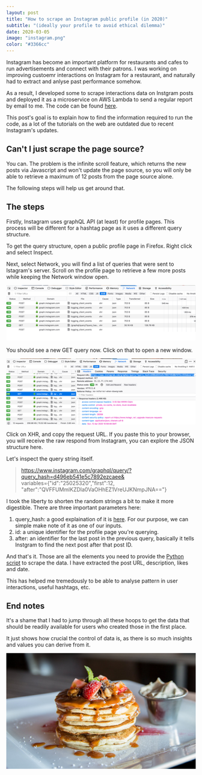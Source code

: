 ```yaml
---
layout: post
title: "How to scrape an Instagram public profile (in 2020)"
subtitle: "(ideally your profile to avoid ethical dilemma)"
date: 2020-03-05
image: "instagram.png"
color: "#3366cc"
---
```

Instagram has become an important platform for restaurants and cafes to run advertisements and connect with their patrons. I was working on improving custoemr interactions on Instagram for a restaurant, and naturally had to extract and anlyse past performance somehow.

As a result, I developed some to scrape interactions data on Instgram posts and deployed it as a microservice on AWS Lambda to send a regular report by email to me. The code can be found [here](https://github.com/tri47/instaScraper).

This post's goal is to explain how to find the information required to run the code, as a lot of the tutorials on the web are outdated due to recent Instagram's updates.

## Can't I just scrape the page source?
You can. The problem is the infinite scroll feature, which returns the new posts via Javascript and won't update the page source, so you will only be able to retrieve a maximum of 12 posts from the page source alone. 

The following steps will help us get around that.

## The steps 
Firstly, Instagram uses graphQL API (at least) for profile pages. This process will be different for a hashtag page as it uses a different query structure.

To get the query structure, open a public profile page in Firefox. Right click and select Inspect.

Next, select Network, you will find a list of queries that were sent to Istagram's server. Scroll on the profile page to retrieve a few more posts while keeping the Network window open.

![screenshot](/assets/images/scrape1.png)

You should see a new GET query now. Click on that to open a new window. 

![screenshot](/assets/images/scrape2.png)

Click on XHR, and copy the request URL. If you paste this to your browser, you will receive the raw respond from Instagram, you can explore the JSON structure here.

Let's inspect the query string itself.

> https://www.instagram.com/graphql/query/?query_hash=d496eb541e5c7892ezcaee&  
>variables={"id":"25025320","first":12,  
>"after":"QVFFUMmlKZDla0VaOHhEZ1VreUJKNmpJNA=="}

I took the liberty to shorten the random strings a bit to make it more digestible. There are three important parameters here:

1. query_hash: a good explaination of it is [here](https://stackoverflow.com/questions/54238696/what-is-query-hash-in-instagram). For our purpose, we can simple make note of it as one of our inputs.
2. id: a unique identifier for the profile page you're querying.
3. after: an identifier for the last post in the previous query, basically it tells Instgram to find the next post after that post ID.

And that's it. Those are all the elements you need to provide the [Python script]() to scrape the data. I have extracted the post URL, description, likes and date.

This has helped me tremedously to be able to analyse pattern in user interactions, useful hashtags, etc. 

## End notes
It's a shame that I had to jump through all these hoops to get the data that should be readily available for users who created those in the first place.

It just shows how crucial the control of data is, as there is so much insights and values you can derive from it.

![pancake](/assets/images/pancake.png)






